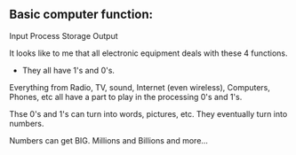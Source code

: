 ## Basic computer function:

Input
Process
Storage
Output

It looks like to me that all electronic 
equipment deals with these 4 functions.

- They all have 1's and 0's.

Everything from Radio, TV, sound, Internet (even wireless), Computers, Phones, etc all have a part to play in the  processing 0's and 1's.

Thse 0's and 1's can turn into words, pictures, etc.
They eventually turn into numbers.

Numbers can get BIG. Millions and Billions and more...